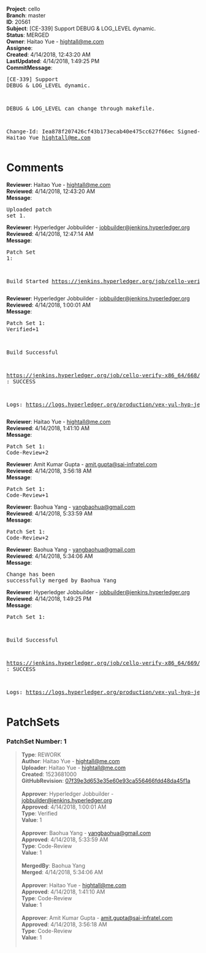 <strong>Project</strong>: cello<br><strong>Branch</strong>: master<br><strong>ID</strong>: 20561<br><strong>Subject</strong>: [CE-339] Support DEBUG & LOG_LEVEL dynamic.<br><strong>Status</strong>: MERGED<br><strong>Owner</strong>: Haitao Yue - hightall@me.com<br><strong>Assignee</strong>:<br><strong>Created</strong>: 4/14/2018, 12:43:20 AM<br><strong>LastUpdated</strong>: 4/14/2018, 1:49:25 PM<br><strong>CommitMessage</strong>:<br><pre>[CE-339] Support DEBUG & LOG_LEVEL dynamic.

DEBUG & LOG_LEVEL can change through makefile.

Change-Id: Iea878f207426cf43b173ecab40e475cc627f66ec
Signed-off-by: Haitao Yue <hightall@me.com>
</pre><h1>Comments</h1><strong>Reviewer</strong>: Haitao Yue - hightall@me.com<br><strong>Reviewed</strong>: 4/14/2018, 12:43:20 AM<br><strong>Message</strong>: <pre>Uploaded patch set 1.</pre><strong>Reviewer</strong>: Hyperledger Jobbuilder - jobbuilder@jenkins.hyperledger.org<br><strong>Reviewed</strong>: 4/14/2018, 12:47:14 AM<br><strong>Message</strong>: <pre>Patch Set 1:

Build Started https://jenkins.hyperledger.org/job/cello-verify-x86_64/668/</pre><strong>Reviewer</strong>: Hyperledger Jobbuilder - jobbuilder@jenkins.hyperledger.org<br><strong>Reviewed</strong>: 4/14/2018, 1:00:01 AM<br><strong>Message</strong>: <pre>Patch Set 1: Verified+1

Build Successful 

https://jenkins.hyperledger.org/job/cello-verify-x86_64/668/ : SUCCESS

Logs: https://logs.hyperledger.org/production/vex-yul-hyp-jenkins-3/cello-verify-x86_64/668</pre><strong>Reviewer</strong>: Haitao Yue - hightall@me.com<br><strong>Reviewed</strong>: 4/14/2018, 1:41:10 AM<br><strong>Message</strong>: <pre>Patch Set 1: Code-Review+2</pre><strong>Reviewer</strong>: Amit Kumar Gupta - amit.gupta@sai-infratel.com<br><strong>Reviewed</strong>: 4/14/2018, 3:56:18 AM<br><strong>Message</strong>: <pre>Patch Set 1: Code-Review+1</pre><strong>Reviewer</strong>: Baohua Yang - yangbaohua@gmail.com<br><strong>Reviewed</strong>: 4/14/2018, 5:33:59 AM<br><strong>Message</strong>: <pre>Patch Set 1: Code-Review+2</pre><strong>Reviewer</strong>: Baohua Yang - yangbaohua@gmail.com<br><strong>Reviewed</strong>: 4/14/2018, 5:34:06 AM<br><strong>Message</strong>: <pre>Change has been successfully merged by Baohua Yang</pre><strong>Reviewer</strong>: Hyperledger Jobbuilder - jobbuilder@jenkins.hyperledger.org<br><strong>Reviewed</strong>: 4/14/2018, 1:49:25 PM<br><strong>Message</strong>: <pre>Patch Set 1:

Build Successful 

https://jenkins.hyperledger.org/job/cello-verify-x86_64/669/ : SUCCESS

Logs: https://logs.hyperledger.org/production/vex-yul-hyp-jenkins-3/cello-verify-x86_64/669</pre><h1>PatchSets</h1><h3>PatchSet Number: 1</h3><blockquote><strong>Type</strong>: REWORK<br><strong>Author</strong>: Haitao Yue - hightall@me.com<br><strong>Uploader</strong>: Haitao Yue - hightall@me.com<br><strong>Created</strong>: 1523681000<br><strong>GitHubRevision</strong>: [07f39e3d653e35e60e93ca556466fdd48da45f1a](https://github.com/hyperledger/cello/commit/07f39e3d653e35e60e93ca556466fdd48da45f1a)<br><br><strong>Approver</strong>: Hyperledger Jobbuilder - jobbuilder@jenkins.hyperledger.org<br><strong>Approved</strong>: 4/14/2018, 1:00:01 AM<br><strong>Type</strong>: Verified<br><strong>Value</strong>: 1<br><br><strong>Approver</strong>: Baohua Yang - yangbaohua@gmail.com<br><strong>Approved</strong>: 4/14/2018, 5:33:59 AM<br><strong>Type</strong>: Code-Review<br><strong>Value</strong>: 1<br><br><strong>MergedBy</strong>: Baohua Yang<br><strong>Merged</strong>: 4/14/2018, 5:34:06 AM<br><br><strong>Approver</strong>: Haitao Yue - hightall@me.com<br><strong>Approved</strong>: 4/14/2018, 1:41:10 AM<br><strong>Type</strong>: Code-Review<br><strong>Value</strong>: 1<br><br><strong>Approver</strong>: Amit Kumar Gupta - amit.gupta@sai-infratel.com<br><strong>Approved</strong>: 4/14/2018, 3:56:18 AM<br><strong>Type</strong>: Code-Review<br><strong>Value</strong>: 1<br><br></blockquote>